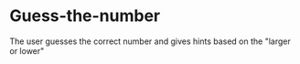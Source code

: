 # Guess-the-number
The user guesses the correct number and gives hints based on the "larger or lower"
